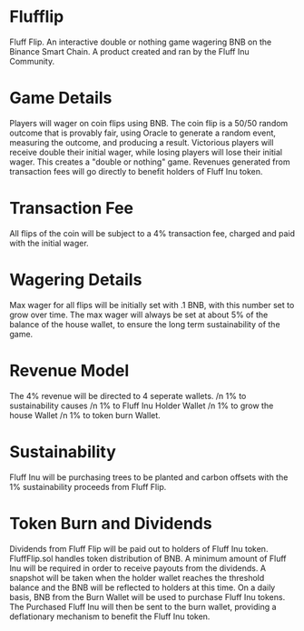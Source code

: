 # Flufflip
Fluff Flip. An interactive double or nothing game wagering BNB on the Binance Smart Chain. A product created and ran by the Fluff Inu Community. 

# Game Details
Players will wager on coin flips using BNB. The coin flip is a 50/50 random outcome that is provably fair, using Oracle to generate a random event, measuring the outcome, and producing a result. Victorious players will receive double their initial wager, while losing players will lose their initial wager. This creates a "double or nothing" game. Revenues generated from transaction fees will go directly to benefit holders of Fluff Inu token.  

# Transaction Fee
All flips of the coin will be subject to a 4% transaction fee, charged and paid with the initial wager. 

# Wagering Details
Max wager for all flips will be initially set with .1 BNB, with this number set to grow over time. The max wager will always be set at about 5% of the balance of the house wallet, to ensure the long term sustainability of the game. 

# Revenue Model 
The 4% revenue will be directed to 4 seperate wallets. 
 /n 1% to sustainability causes
 /n 1% to Fluff Inu Holder Wallet
 /n 1% to grow the house Wallet
 /n 1% to token burn Wallet. 

# Sustainability 
Fluff Inu will be purchasing trees to be planted and carbon offsets with the 1% sustainability proceeds from Fluff Flip. 

# Token Burn and Dividends
Dividends from Fluff Flip will be paid out to holders of Fluff Inu token. FluffFlip.sol handles token distribution of BNB. A minimum amount of Fluff Inu will be required in order to receive payouts from the dividends. A snapshot will be taken when the holder wallet reaches the threshold balance and the BNB will be reflected to holders at this time. 
On a daily basis, BNB from the Burn Wallet will be used to purchase Fluff Inu tokens. The Purchased Fluff Inu will then be sent to the burn wallet, providing a deflationary mechanism to benefit the Fluff Inu token. 
